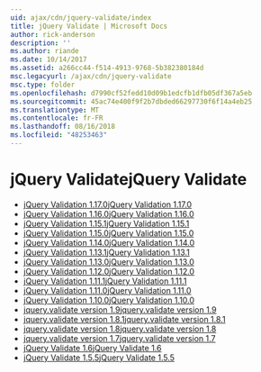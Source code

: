 ```yaml
---
uid: ajax/cdn/jquery-validate/index
title: jQuery Validate | Microsoft Docs
author: rick-anderson
description: ''
ms.author: riande
ms.date: 10/14/2017
ms.assetid: a266cc44-f514-4913-9768-5b382380184d
msc.legacyurl: /ajax/cdn/jquery-validate
msc.type: folder
ms.openlocfilehash: d7990cf52fedd10d09b1edcfb1dfb05df367a5eb
ms.sourcegitcommit: 45ac74e400f9f2b7dbded66297730f6f14a4eb25
ms.translationtype: MT
ms.contentlocale: fr-FR
ms.lasthandoff: 08/16/2018
ms.locfileid: "48253463"
---
```

<a name="jquery-validate"></a><span data-ttu-id="5daae-102">jQuery Validate</span><span class="sxs-lookup"><span data-stu-id="5daae-102">jQuery Validate</span></span>
====================
- [<span data-ttu-id="5daae-103">jQuery Validation 1.17.0</span><span class="sxs-lookup"><span data-stu-id="5daae-103">jQuery Validation 1.17.0</span></span>](cdnjqueryvalidate1170.md)
- [<span data-ttu-id="5daae-104">jQuery Validation 1.16.0</span><span class="sxs-lookup"><span data-stu-id="5daae-104">jQuery Validation 1.16.0</span></span>](cdnjqueryvalidate1160.md)
- [<span data-ttu-id="5daae-105">jQuery Validation 1.15.1</span><span class="sxs-lookup"><span data-stu-id="5daae-105">jQuery Validation 1.15.1</span></span>](cdnjqueryvalidate1151.md)
- [<span data-ttu-id="5daae-106">jQuery Validation 1.15.0</span><span class="sxs-lookup"><span data-stu-id="5daae-106">jQuery Validation 1.15.0</span></span>](cdnjqueryvalidate1150.md)
- [<span data-ttu-id="5daae-107">jQuery Validation 1.14.0</span><span class="sxs-lookup"><span data-stu-id="5daae-107">jQuery Validation 1.14.0</span></span>](cdnjqueryvalidate1140.md)
- [<span data-ttu-id="5daae-108">jQuery Validation 1.13.1</span><span class="sxs-lookup"><span data-stu-id="5daae-108">jQuery Validation 1.13.1</span></span>](cdnjqueryvalidate1131.md)
- [<span data-ttu-id="5daae-109">jQuery Validation 1.13.0</span><span class="sxs-lookup"><span data-stu-id="5daae-109">jQuery Validation 1.13.0</span></span>](cdnjqueryvalidate1130.md)
- [<span data-ttu-id="5daae-110">jQuery Validation 1.12.0</span><span class="sxs-lookup"><span data-stu-id="5daae-110">jQuery Validation 1.12.0</span></span>](cdnjqueryvalidate1120.md)
- [<span data-ttu-id="5daae-111">jQuery Validation 1.11.1</span><span class="sxs-lookup"><span data-stu-id="5daae-111">jQuery Validation 1.11.1</span></span>](cdnjqueryvalidate1111.md)
- [<span data-ttu-id="5daae-112">jQuery Validation 1.11.0</span><span class="sxs-lookup"><span data-stu-id="5daae-112">jQuery Validation 1.11.0</span></span>](cdnjqueryvalidate111.md)
- [<span data-ttu-id="5daae-113">jQuery Validation 1.10.0</span><span class="sxs-lookup"><span data-stu-id="5daae-113">jQuery Validation 1.10.0</span></span>](cdnjqueryvalidate110.md)
- [<span data-ttu-id="5daae-114">jquery.validate version 1.9</span><span class="sxs-lookup"><span data-stu-id="5daae-114">jquery.validate version 1.9</span></span>](cdnjqueryvalidate19.md)
- [<span data-ttu-id="5daae-115">jquery.validate version 1.8.1</span><span class="sxs-lookup"><span data-stu-id="5daae-115">jquery.validate version 1.8.1</span></span>](cdnjqueryvalidate181.md)
- [<span data-ttu-id="5daae-116">jquery.validate version 1.8</span><span class="sxs-lookup"><span data-stu-id="5daae-116">jquery.validate version 1.8</span></span>](cdnjqueryvalidate18.md)
- [<span data-ttu-id="5daae-117">jquery.validate version 1.7</span><span class="sxs-lookup"><span data-stu-id="5daae-117">jquery.validate version 1.7</span></span>](cdnjqueryvalidate17.md)
- [<span data-ttu-id="5daae-118">jQuery Validate 1.6</span><span class="sxs-lookup"><span data-stu-id="5daae-118">jQuery Validate 1.6</span></span>](cdnjqueryvalidate16.md)
- [<span data-ttu-id="5daae-119">jQuery Validate 1.5.5</span><span class="sxs-lookup"><span data-stu-id="5daae-119">jQuery Validate 1.5.5</span></span>](cdnjqueryvalidate155.md)

